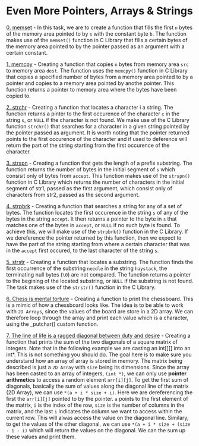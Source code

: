 # Even More Pointers, Arrays & Strings

[0. memset](./0-memset.c) - In this task, we are to create a function that fills the first `n` bytes of the memory area pointed to by `s` with the constant byte `b`. The function makes use of the `memset()` function in C Library that fills a certain bytes of the memory area pointed to by the pointer passed as an argument with a certain constant.

[1. memcpy](./1-memcpy.c) - Creating a function that copies `n` bytes from memory area `src` to memory area `dest`. The function uses the `memcpy()` function in C Library that copies a specified number of bytes from a memory area pointed to by a pointer and copies to a memory area pointed by anothe pointer. This function returns a pointer to memory area where the bytes have been copied to.

[2. strchr](./2-strchr.c) - Creating a function that locates a character i a string. The function returns a pinter to the first occurence of the character `c` in the string `s`, or `NULL` if the character is not found. We make use of the C Library function `strchr()` that searches for a character in a given string pointed by the pointer passed as argument. It is worth noting that the pointer returned points to the first occurence of the character and if used to deference will return the part of the string starting from the first occurence of the character.

[3. strspn](./3-strspn.c) - Creating a function that gets the length of a prefix substring. The function returns the number of bytes in the initial segment of `s` which consisit only of bytes from `accept`. This function makes use of the `strspn()` function in C Library which returns the number of characters in the initial segment of str1, passed as the first argument, which consist only of characters from str2, passed as the second argument.

[4. strpbrk](./4-strpbrk.c) - Creating a function that searches a string for any of a set of bytes. The function locates the first occurence in the string `s` of any of the bytes in the string `accept`. It then returns a pointer to the byte in `s` that matches one of the bytes in `accept`, or `NULL` if no such byte is found. To achieve this, we will make use of the `strpbrk()` function in the C Library. If we dereference the pointer returned by this function, then we expect to have the part of the string starting from where a certain character that was in the `accept` first occured, to the last character of the string `s`.

[5. strstr](./5-strstr.c) - Creating a function that locates a substring. The function finds the first occurrence of the substring `needle` in the string `haystack`, the terminating null bytes (`\0`) are not compared. The function returns a pointer to the begining of the located substring, or `NULL` if the substring is not found. The task makes use of the `strstr()` function in the C Library.

[6. Chess is mental torture](./7-print_chessboard.c) - Creating a function to print the chessboard. This is a mimic of how a chessboard looks like. The idea is to be able to work with `2D Arrays`, since the values of the board are store in a 2D array. We can therefore loop through the array and print each value which is a character, using the _putchar() custom function.

[7. The line of life is a ragged diagonal between duty and desire](./8-print_diagsums.c) - Creating a function that prints the sum of the two diagonals of a square matrix of integers. Note that in the following example we are casting an int[][] into an int*. This is not something you should do. The goal here is to make sure you understand how an array of array is stored in memory. The matrix being described is just a `2D Array` with `size` being its dimensions. Since the array has been casted to an array of integers, `(int *)`, we can only use **pointer arithmetics** to access a random element `arr[i][j]`. To get the first sum of diagonals, basically the sum of values along the diagonal line of the matrix (2D Array), we can use `*(a + i * size + i)`. Here we are dereferencing the first the `arr[i][j]` pointed to by the pointer. `a` points to the first element of the matrix, `i` is the index of the row, `size` is the number of columns in the matrix, and the last `i` indicates the column we want to access within the current row. This will alwas access the value on the diagonal line. Similary, to get the values of the other diagonal, we can use `*(a + i * size + (size - 1 - i)` which will return the values on the diagonal. We can the sum up these values and print them.


